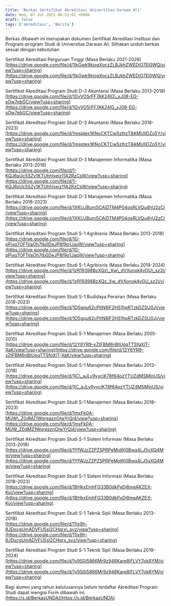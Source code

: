```yaml
---
title: 'Berkas Sertifikat Akreditasi Universitas Darwan Ali'
date: Wed, 07 Jul 2021 08:53:01 +0000
draft: false
tags: ['akreditasi', 'Berita']
---
```


Berkas dibawah ini merupakan dokumen Sertifikat Akreditasi Institusi dan Program-program Studi di Universitas Darwan Ali. Silhakan unduh berkas sesuai dengan kebutuhan  
  
  
Sertifikat Akreditasi Perguruan Tinggi (Masa Berlaku 2021-2026)  
[https://drive.google.com/file/d/1IkGwk9kioqXoczZLBJkhZWEDiO7El0WQ/view?usp=sharing](https://drive.google.com/file/d/1IkGwk9kioqXoczZLBJkhZWEDiO7El0WQ/view?usp=sharing)  
  
  
Sertifikat Akreditasi Program Studi D-3 Akuntansi (Masa Berlaku 2013-2018)  
[https://drive.google.com/file/d/1GvVO5rFF7AK24lG\_xJ08-EG-sOw7ebGC/view?usp=sharing](https://drive.google.com/file/d/1GvVO5rFF7AK24lG_xJ08-EG-sOw7ebGC/view?usp=sharing)  
  
  
Sertifikat Akreditasi Program Studi D-3 Akuntansi (Masa Berlaku 2018-2023)  
[https://drive.google.com/file/d/1msptex1KNoCKTCw5zlhzT8AMUIIDZo5Y/view?usp=sharing](https://drive.google.com/file/d/1msptex1KNoCKTCw5zlhzT8AMUIIDZo5Y/view?usp=sharing)  
  
  
Sertifikat Akreditasi Program Studi D-3 Manajemen Informatika (Masa Berlaku 2013-2018)  
[https://drive.google.com/file/d/1-KQJ6sUc5SZy1KTUhhlxeiz11A2RzCsW/view?usp=sharing](https://drive.google.com/file/d/1-KQJ6sUc5SZy1KTUhhlxeiz11A2RzCsW/view?usp=sharing)  
  
  
Sertifikat Akreditasi Program Studi D-3 Manajemen Informatika (Masa Berlaku 2018-2023)  
[https://drive.google.com/file/d/1XKUJBumSCAiDTM4P04osRLVQu4hU2zCi/view?usp=sharing](https://drive.google.com/file/d/1XKUJBumSCAiDTM4P04osRLVQu4hU2zCi/view?usp=sharing)  

  
Sertifikat Akreditasi Program Studi S-1 Agribisnis (Masa Berlaku 2013-2018)  
[https://drive.google.com/file/d/1G-pPixq7OF1VaOh7tb0DeJP8f9o1JaqW/view?usp=sharing](https://drive.google.com/file/d/1G-pPixq7OF1VaOh7tb0DeJP8f9o1JaqW/view?usp=sharing)  
  
  
Sertifikat Akreditasi Program Studi S-1 Agribisnis (Masa Berlaku 2019-2024)  
[https://drive.google.com/file/d/1zR19398BzXQz\_Xw\_dVXonok4vGU\_sz2i/view?usp=sharing](https://drive.google.com/file/d/1zR19398BzXQz_Xw_dVXonok4vGU_sz2i/view?usp=sharing)  
  
  
Sertifikat Akreditasi Program Studi S-1 Budidaya Perairan (Masa Berlaku 2018-2023)  
[https://drive.google.com/file/d/1D5gqu62cPltN8lF2HS1hpRTzkDZSU0Jj/view?usp=sharing](https://drive.google.com/file/d/1D5gqu62cPltN8lF2HS1hpRTzkDZSU0Jj/view?usp=sharing)  

  
Sertifikat Akreditasi Program Studi S-1 Manajemen (Masa Berlaku 2005-2010)  
[https://drive.google.com/file/d/12Y6YR9-xZtFBM6nBtUpqTTSfqXlT-XaK/view?usp=sharing](https://drive.google.com/file/d/12Y6YR9-xZtFBM6nBtUpqTTSfqXlT-XaK/view?usp=sharing)  
  
  
Sertifikat Akreditasi Program Studi S-1 Manajemen (Masa Berlaku 2013-2018)  
[https://drive.google.com/file/d/1IC\_aJLy9yyciK78f64pzYTUZdMSMInUS/view?usp=sharing](https://drive.google.com/file/d/1IC_aJLy9yyciK78f64pzYTUZdMSMInUS/view?usp=sharing)  

  
Sertifikat Akreditasi Program Studi S-1 Manajemen (Masa Berlaku 2018-2023)  
[https://drive.google.com/file/d/1mxFk0A-MUW\_Z0dMZ1WqreaznOlwYrQi4/view?usp=sharing](https://drive.google.com/file/d/1mxFk0A-MUW_Z0dMZ1WqreaznOlwYrQi4/view?usp=sharing)  
  
  
Sertifikat Akreditasi Program Studi S-1 Sistem Informasi (Masa Berlaku 2013-2018)  
[https://drive.google.com/file/d/1YfWJzZ2PZSPRPeMoWj0Bwa4LJ5yXQ4Mw/view?usp=sharing](https://drive.google.com/file/d/1YfWJzZ2PZSPRPeMoWj0Bwa4LJ5yXQ4Mw/view?usp=sharing)  
  
  
Sertifikat Akreditasi Program Studi S-1 Sistem Informasi (Masa Berlaku 2018-2023)  
[https://drive.google.com/file/d/1BHkxEjnhFG33B0dkPxDj8meAKZEX-Koj/view?usp=sharing](https://drive.google.com/file/d/1BHkxEjnhFG33B0dkPxDj8meAKZEX-Koj/view?usp=sharing)  
  
  
Sertifikat Akreditasi Program Studi S-1 Teknik Sipil (Masa Berlaku 2013-2018)  
[https://drive.google.com/file/d/11ix9h-8JDscgUmADVFU5sl2CHqrx\_svz/view?usp=sharing](https://drive.google.com/file/d/11ix9h-8JDscgUmADVFU5sl2CHqrx_svz/view?usp=sharing)  
  
  
Sertifikat Akreditasi Program Studi S-1 Teknik Sipil (Masa Berlaku 2019-2024)  
[https://drive.google.com/file/d/1y9S0i5866Mr9z948Kare8iFLVY7ok8YM/view?usp=sharing](https://drive.google.com/file/d/1y9S0i5866Mr9z948Kare8iFLVY7ok8YM/view?usp=sharing)  
  
  
Bagi alumni yang tahun kelulusannya belum terdaftar Akreditasi Program Studi dapat mengisi Form dibawah ini:  
[https://s.id/BerkasUNDA](https://s.id/BerkasUNDA)
